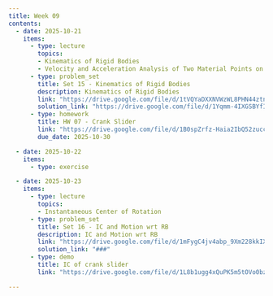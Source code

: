 ```yaml
---
title: Week 09
contents:
  - date: 2025-10-21
    items:
      - type: lecture
        topics:
        - Kinematics of Rigid Bodies
        - Velocity and Acceleration Analysis of Two Material Points on a Rigid Body
      - type: problem_set
        title: Set 15 - Kinematics of Rigid Bodies
        description: Kinematics of Rigid Bodies
        link: "https://drive.google.com/file/d/1tVQYaDXXNVWzWL8PHN44ztnQba7DaCS6/view?usp=sharing"
        solution_link: "https://drive.google.com/file/d/1Yqmm-4IXGSBYfINZLXnaXymGxJt3hOpk/view?usp=drive_link"
      - type: homework
        title: HW 07 - Crank Slider
        link: "https://drive.google.com/file/d/1B0spZrfz-Haia2IbQ52zuccyAGR7AigN/view?usp=sharing"
        due_date: 2025-10-30

  - date: 2025-10-22
    items:
      - type: exercise

  - date: 2025-10-23
    items:
      - type: lecture
        topics:
        - Instantaneous Center of Rotation 
      - type: problem_set
        title: Set 16 - IC and Motion wrt RB
        description: IC and Motion wrt RB
        link: "https://drive.google.com/file/d/1mFygC4jv4abp_9Xm228kkIX7j30wMofh/view?usp=sharing"
        solution_link: "###"
      - type: demo
        title: IC of crank slider
        link: "https://drive.google.com/file/d/1L8b1ugg4xQuPK5m5tOVo0bzk16HRia5a/view?usp=sharing"

---
```


